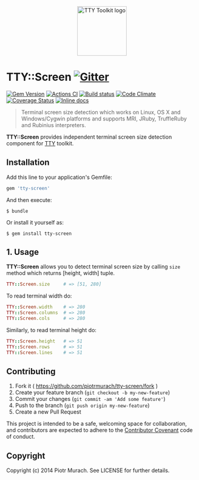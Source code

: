 <div align="center">
  <a href="https://ttytoolkit.org"><img width="130" src="https://github.com/piotrmurach/tty/raw/master/images/tty.png" alt="TTY Toolkit logo"/></a>
</div>

# TTY::Screen [![Gitter](https://badges.gitter.im/Join%20Chat.svg)][gitter]

[![Gem Version](https://badge.fury.io/rb/tty-screen.svg)][gem]
[![Actions CI](https://github.com/piotrmurach/tty-screen/actions/workflows/ci.yml/badge.svg)][gh_actions_ci]
[![Build status](https://ci.appveyor.com/api/projects/status/myjv8kahk1iwrlha?svg=true)][appveyor]
[![Code Climate](https://codeclimate.com/github/piotrmurach/tty-screen/badges/gpa.svg)][codeclimate]
[![Coverage Status](https://coveralls.io/repos/piotrmurach/tty-screen/badge.svg)][coverage]
[![Inline docs](http://inch-ci.org/github/piotrmurach/tty-screen.svg?branch=master)][inchpages]

[gitter]: https://gitter.im/piotrmurach/tty
[gem]: http://badge.fury.io/rb/tty-screen
[gh_actions_ci]: https://github.com/piotrmurach/tty-screen/actions/workflows/ci.yml
[appveyor]: https://ci.appveyor.com/project/piotrmurach/tty-screen
[codeclimate]: https://codeclimate.com/github/piotrmurach/tty-screen
[coverage]: https://coveralls.io/r/piotrmurach/tty-screen
[inchpages]: http://inch-ci.org/github/piotrmurach/tty-screen

> Terminal screen size detection which works on Linux, OS X and Windows/Cygwin platforms and supports MRI, JRuby, TruffleRuby and Rubinius interpreters.

**TTY::Screen** provides independent terminal screen size detection component for [TTY](https://github.com/piotrmurach/tty) toolkit.

## Installation

Add this line to your application's Gemfile:

```ruby
gem 'tty-screen'
```

And then execute:

    $ bundle

Or install it yourself as:

    $ gem install tty-screen

## 1. Usage

**TTY::Screen** allows you to detect terminal screen size by calling `size` method which returns [height, width] tuple.

```ruby
TTY::Screen.size     # => [51, 280]
```

To read terminal width do:

```ruby
TTY::Screen.width    # => 280
TTY::Screen.columns  # => 280
TTY::Screen.cols     # => 280
```

Similarly, to read terminal height do:

```ruby
TTY::Screen.height   # => 51
TTY::Screen.rows     # => 51
TTY::Screen.lines    # => 51
```

## Contributing

1. Fork it ( https://github.com/piotrmurach/tty-screen/fork )
2. Create your feature branch (`git checkout -b my-new-feature`)
3. Commit your changes (`git commit -am 'Add some feature'`)
4. Push to the branch (`git push origin my-new-feature`)
5. Create a new Pull Request

This project is intended to be a safe, welcoming space for collaboration, and contributors are expected to adhere to the [Contributor Covenant](http://contributor-covenant.org) code of conduct.

## Copyright

Copyright (c) 2014 Piotr Murach. See LICENSE for further details.
